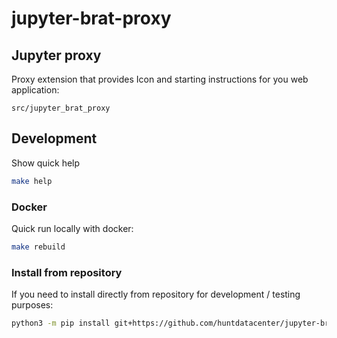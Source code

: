 # jupyter-brat-proxy

## Jupyter proxy

Proxy extension that provides Icon and starting instructions for you web application:

```
src/jupyter_brat_proxy
```

## Development

Show quick help

```bash
make help
```

### Docker

Quick run locally with docker:

```bash
make rebuild
```

### Install from repository

If you need to install directly from repository for development / testing purposes:


```bash
python3 -m pip install git+https://github.com/huntdatacenter/jupyter-brat-proxy.git@main#egg=jupyter-brat-proxy
```
